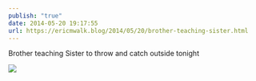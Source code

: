 ```yaml
---
publish: "true"
date: 2014-05-20 19:17:55
url: https://ericmwalk.blog/2014/05/20/brother-teaching-sister.html
---
```


Brother teaching Sister to throw and catch outside tonight

![](https://ericmwalk.blog/uploads/2022/381e24fd0d.jpg)